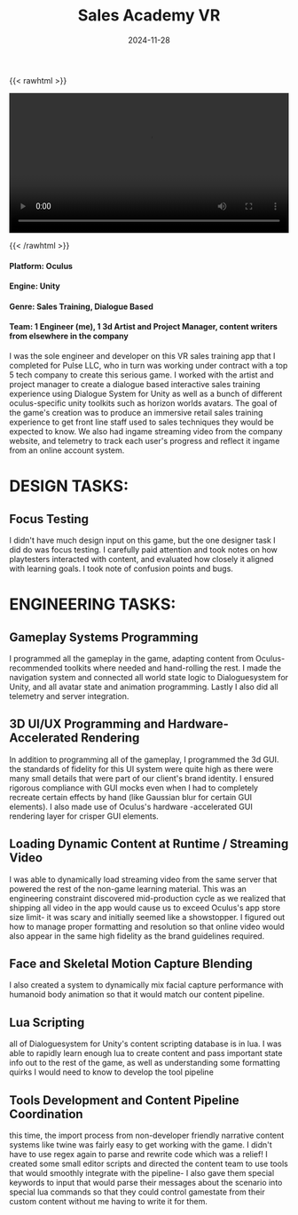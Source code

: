 ﻿---
title: "Sales Academy VR"
date: 2024-11-28
draft: false
description: "a description"
tags: ["example", "tag"]
---

{{< rawhtml >}} 

<video width=100% controls autoplay loop>
    <source src="/videos/mp4/store-vr-final-small.mp4" type="video/mp4">
    Your browser does not support the video tag.  
</video>

{{< /rawhtml >}}


#### Platform: Oculus
#### Engine: Unity
#### Genre: Sales Training, Dialogue Based
#### Team: 1 Engineer (me), 1 3d Artist and Project Manager, content writers from elsewhere in the company

I was the sole engineer and developer on this VR sales training app that I completed for Pulse LLC, who in turn was working under contract with a top 5 tech company to create this serious game. I worked with the artist and project manager to create a dialogue based interactive sales training experience using Dialogue System for Unity as well as a bunch of different oculus-specific unity toolkits such as horizon worlds avatars. The goal of the game's creation was to produce an immersive retail sales training experience to get front line staff used to sales techniques they would be expected to know. We also had ingame streaming video from the company website, and telemetry to track each user's progress and reflect it ingame from an online account system.


# DESIGN TASKS:


## Focus Testing

I didn't have much design input on this game, but the one designer task I did do was focus testing. I carefully paid attention and took notes on how playtesters interacted with content, and evaluated how closely it aligned with learning goals. I took note of confusion points and bugs. 


# ENGINEERING TASKS:


## Gameplay Systems Programming

I programmed all the gameplay in the game, adapting content from Oculus-recommended toolkits where needed and hand-rolling the rest. I made the navigation system and connected all world state logic to Dialoguesystem for Unity, and all avatar state and animation programming. Lastly I also did all telemetry and server integration.

## 3D UI/UX Programming and Hardware-Accelerated Rendering

In addition to programming all of the gameplay, I programmed the 3d GUI. the standards of fidelity for this UI system were quite high as there were many small details that were part of our client's brand identity. I ensured rigorous compliance with GUI mocks even when I had to completely recreate certain effects by hand (like Gaussian blur for certain GUI elements). I also made use of Oculus's hardware -accelerated GUI rendering layer for crisper GUI elements.

## Loading Dynamic Content at Runtime / Streaming Video

I was able to dynamically load streaming video from the same server that powered the rest of the non-game learning material. This was an engineering constraint discovered mid-production cycle as we realized that shipping all video in the app would cause us to exceed Oculus's app store size limit- it was scary and initially seemed like a showstopper. I figured out how to manage proper formatting and resolution so that online video would also appear in the same high fidelity as the brand guidelines required.

## Face and Skeletal Motion Capture Blending

I also created a system to dynamically mix facial capture performance with humanoid body animation so that it would match our content pipeline.

## Lua Scripting

all of Dialoguesystem for Unity's content scripting database is in lua. I was able to rapidly learn enough lua to create content and pass important state info out to the rest of the game, as well as understanding some formatting quirks I would need to know to develop the tool pipeline

## Tools Development and Content Pipeline Coordination

this time, the import process from non-developer friendly narrative content systems like twine was fairly easy to get working with the game. I didn't have to use regex again to parse and rewrite code which was a relief! I created some small editor scripts and directed the content team to use tools that would smoothly integrate with the pipeline- I also gave them special keywords to input that would parse their messages about the scenario into special lua commands so that they could control gamestate from their custom content without me having to write it for them. 

